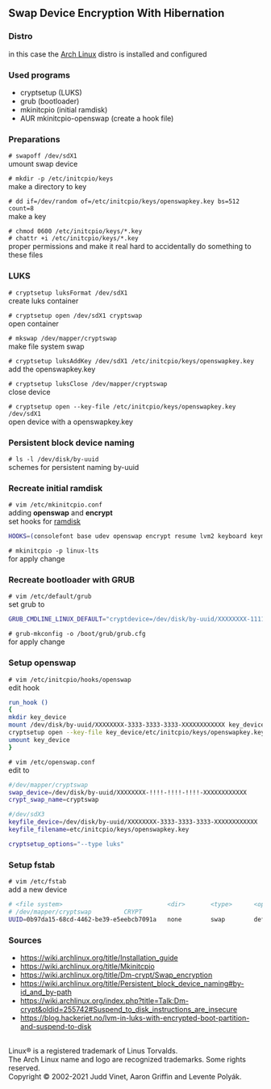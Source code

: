 ## Swap Device Encryption With Hibernation

### Distro
in this case the [Arch Linux](https://wiki.archlinux.org/title/Installation_guide) distro is installed and configured

### Used programs
- cryptsetup (LUKS)
- grub (bootloader)
- mkinitcpio (initial ramdisk)
- AUR mkinitcpio-openswap (create a hook file)

### Preparations
`# swapoff /dev/sdX1`  
umount swap device

`# mkdir -p /etc/initcpio/keys`  
make a directory to key

`# dd if=/dev/random of=/etc/initcpio/keys/openswapkey.key bs=512 count=8`  
make a key

`# chmod 0600 /etc/initcpio/keys/*.key`  
`# chattr +i /etc/initcpio/keys/*.key`  
proper permissions and make it real hard to accidentally do something to these files

### LUKS
`# cryptsetup luksFormat /dev/sdX1`  
create luks container

`# cryptsetup open /dev/sdX1 cryptswap`  
open container

`# mkswap /dev/mapper/cryptswap`  
make file system swap

`# cryptsetup luksAddKey /dev/sdX1 /etc/initcpio/keys/openswapkey.key`  
add the openswapkey.key

`# cryptsetup luksClose /dev/mapper/cryptswap`  
close device

`# cryptsetup open --key-file /etc/initcpio/keys/openswapkey.key /dev/sdX1`  
open device with a openswapkey.key

### Persistent block device naming
`# ls -l /dev/disk/by-uuid`  
schemes for persistent naming by-uuid

### Recreate initial ramdisk
`# vim /etc/mkinitcpio.conf`  
adding **openswap** and **encrypt**  
set hooks for [ramdisk](https://wiki.archlinux.org/title/Mkinitcpio)  
~~~bash
HOOKS=(consolefont base udev openswap encrypt resume lvm2 keyboard keymap autodetect modconf block fsck filesystems)
~~~

`# mkinitcpio -p linux-lts`  
for apply change

### Recreate bootloader with GRUB
`# vim /etc/default/grub`  
set grub to  

~~~bash
GRUB_CMDLINE_LINUX_DEFAULT="cryptdevice=/dev/disk/by-uuid/XXXXXXXX-1111-1111-1111-XXXXXXXXXXXX:cryptswap root=/dev/disk/by-uuid/XXXXXXXX-3333-3333-3333-XXXXXXXXXXXX resume=/dev/disk/by-uuid/XXXXXXXX-!!!!-!!!!-!!!!-XXXXXXXXXXXX ro loglevel=3"
~~~

`# grub-mkconfig -o /boot/grub/grub.cfg`  
for apply change

### Setup openswap
`# vim /etc/initcpio/hooks/openswap`  
edit hook

~~~bash
run_hook ()
{
mkdir key_device
mount /dev/disk/by-uuid/XXXXXXXX-3333-3333-3333-XXXXXXXXXXXX key_device
cryptsetup open --key-file key_device/etc/initcpio/keys/openswapkey.key /dev/disk/by-uuid/XXXXXXXX-1111-1111-1111-XXXXXXXXXXXX cryptswap
umount key_device
}
~~~

`# vim /etc/openswap.conf`  
edit to

~~~bash
#/dev/mapper/cryptswap
swap_device=/dev/disk/by-uuid/XXXXXXXX-!!!!-!!!!-!!!!-XXXXXXXXXXXX
crypt_swap_name=cryptswap

#/dev/sdX3
keyfile_device=/dev/disk/by-uuid/XXXXXXXX-3333-3333-3333-XXXXXXXXXXXX
keyfile_filename=etc/initcpio/keys/openswapkey.key

cryptsetup_options="--type luks"
~~~

### Setup fstab
`# vim /etc/fstab`  
add a new device

~~~bash
# <file system>                             <dir>       <type>      <options>   <dump> <pass>
# /dev/mapper/cryptswap         CRYPT
UUID=0b97da15-68cd-4462-be39-e5eebcb7091a   none        swap        defaults    0       0
~~~

### Sources
- https://wiki.archlinux.org/title/Installation_guide<br>
- https://wiki.archlinux.org/title/Mkinitcpio<br>
- https://wiki.archlinux.org/title/Dm-crypt/Swap_encryption<br>
- https://wiki.archlinux.org/title/Persistent_block_device_naming#by-id_and_by-path<br>
- https://wiki.archlinux.org/index.php?title=Talk:Dm-crypt&oldid=255742#Suspend_to_disk_instructions_are_insecure<br>
- https://blog.hackeriet.no/lvm-in-luks-with-encrypted-boot-partition-and-suspend-to-disk<br>
<br>
Linux® is a registered trademark of Linus Torvalds.<br>
The Arch Linux name and logo are recognized trademarks. Some rights reserved.<br>
Copyright © 2002-2021 Judd Vinet, Aaron Griffin and Levente Polyák.<br>
